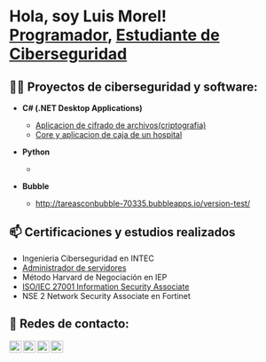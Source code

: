 <h1>Hola, soy Luis Morel! <br/><a href="https://github.com/luismorel11">Programador</a>, <a href="https://www.linkedin.com/in/luis-enrique-morel-223618186/">Estudiante de Ciberseguridad</a>
<h2>👨‍💻 Proyectos de ciberseguridad y software:</h2>

- <b>C# (.NET Desktop Applications)</b>
  - [Aplicacion de cifrado de archivos(criptografia)](https://github.com/luismorel11/Aplicacion-de-Cifrado)
  - [Core y aplicacion de caja de un hospital](https://github.com/luismorel11/Core-y-aplicacion-de-caja-para-un-Hospital)
 
- <b>Python</b>

  -

- <b>Bubble</b>

  - http://tareasconbubble-70335.bubbleapps.io/version-test/ 

<h2>📫 Certificaciones y estudios realizados</h2>

- Ingenieria Ciberseguridad en INTEC
- [Administrador de servidores](https://capacitateparaelempleo.org/verifica/2uwp8j5hj/)
- Método Harvard de Negociación en IEP
- [ISO/IEC 27001 Information Security Associate](https://www.skillfront.com/)
- NSE 2 Network Security Associate en Fortinet

<h2> 🤳 Redes de contacto:</h2>

[<img align="left" alt="luismorel11 | Blogger" width="22px" src="https://cdn.jsdelivr.net/npm/simple-icons@v3/icons/youtube.svg" />][blogger]
[<img align="left" alt="luismorel11 | Twitter" width="22px" src="https://cdn.jsdelivr.net/npm/simple-icons@v3/icons/twitter.svg" />][twitter]
[<img align="left" alt="luismorel11 | LinkedIn" width="22px" src="https://cdn.jsdelivr.net/npm/simple-icons@v3/icons/linkedin.svg" />][linkedin]
[<img align="left" alt="luismorel11 | Instagram" width="22px" src="https://cdn.jsdelivr.net/npm/simple-icons@v3/icons/instagram.svg" />][instagram]

[twitter]: https://twitter.com/luismorel11l
[blogger]: https://luisemorel.blogspot.com/
[instagram]: https://www.instagram.com/luismorel11/
[linkedin]: https://www.linkedin.com/in/luis-enrique-morel-223618186/

<!--
**luismorel11/luismorel11** is a ✨ _special_ ✨ repository because its `README.md` (this file) appears on your GitHub profile.

Here are some ideas to get you started:

- 🔭 I’m currently working on ...
- 🌱 I’m currently learning ...
- 👯 I’m looking to collaborate on ...
- 🤔 I’m looking for help with ...
- 💬 Ask me about ...
- 📫 How to reach me: ...
- 😄 Pronouns: ...
- ⚡ Fun fact: ...
-->
